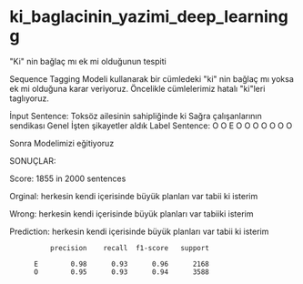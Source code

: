 # ki_baglacinin_yazimi_deep_learningg
 "Ki" nin bağlaç mı ek mi olduğunun tespiti
 
 
Sequence Tagging Modeli kullanarak bir cümledeki "ki" nin bağlaç mı yoksa ek mi olduğuna karar veriyoruz.
Öncelikle cümlelerimiz hatalı "ki"leri taglıyoruz.

İnput Sentence: Toksöz ailesinin sahipliğinde ki Sağra çalışanlarının sendikası Genel İşten şikayetler aldık
Label Sentence: O O E O O O O O O O

Sonra Modelimizi eğitiyoruz


SONUÇLAR:

Score: 1855 in 2000 sentences

Orginal: herkesin kendi içerisinde büyük planları var tabii ki isterim

Wrong: herkesin kendi içerisinde büyük planları var tabiiki isterim

Prediction: herkesin kendi içerisinde büyük planları var tabii ki isterim


              precision    recall  f1-score   support

          E        0.98      0.93      0.96      2168
          O        0.95      0.93      0.94      3588
